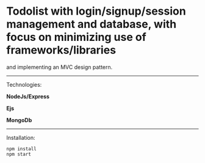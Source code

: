 # Todolist with login/signup/session management and database, with focus on minimizing use of frameworks/libraries
and implementing an MVC design pattern.

___

Technologies: 

**NodeJs/Express**

**Ejs**

**MongoDb**

___

Installation:

```
npm install
npm start
```
